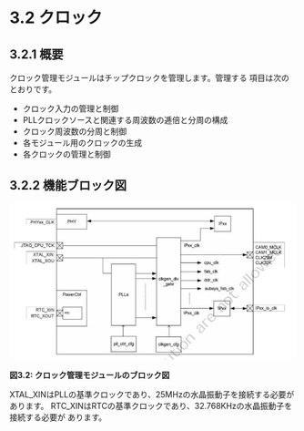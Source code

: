 # 3.2 クロック

## 3.2.1 概要

クロック管理モジュールはチップクロックを管理します。管理する
項目は次のとおりです。

- クロック入力の管理と制御
- PLLクロックソースと関連する周波数の逓倍と分周の構成
- クロック周波数の分周と制御
- 各モジュール用のクロックの生成
- 各クロックの管理と制御

## 3.2.2 機能ブロック図

![図3.2](images/fig_3-2.png)

**図3.2: クロック管理モジュールのブロック図**

XTAL_XINはPLLの基準クロックであり、25MHzの水晶振動子を接続する必要があります。
RTC_XINはRTCの基準クロックであり、32.768KHzの水晶振動子を接続する必要が
あります。
